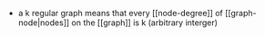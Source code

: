 - a k regular graph means that every [[node-degree]] of [[graph-node|nodes]] on the [[graph]] is k (arbitrary interger)